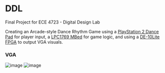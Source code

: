 # DDL
Final Project for ECE 4723 - Digital Design Lab

Creating an Arcade-style Dance Rhythm Game using a [PlayStation 2 Dance Pad](https://www.amazon.com/Dance-Revolution-Regular-Playstation2-Playstation-2/dp/B000GF7KAW) for player input, a [LPC1769 MBed](https://www.nxp.com/products/processors-and-microcontrollers/arm-microcontrollers/general-purpose-mcus/lpc1700-arm-cortex-m3/512-kb-flash-64-kb-sram-ethernet-usb-lqfp100-package:LPC1769FBD100) for game logic, and using a [DE-10Lite FPGA](https://www.terasic.com.tw/cgi-bin/page/archive.pl?Language=English&No=1021) to output VGA visuals.  

### VGA
![image](https://github.com/bradleeharr/DigitalDanceLab/assets/56418392/1f0d91a1-6eb1-4725-b649-fd7549d10e63)
![image](https://github.com/bradleeharr/DigitalDanceLab/assets/56418392/b15303d7-8b6a-40c3-94e5-78663d6ddfee)
